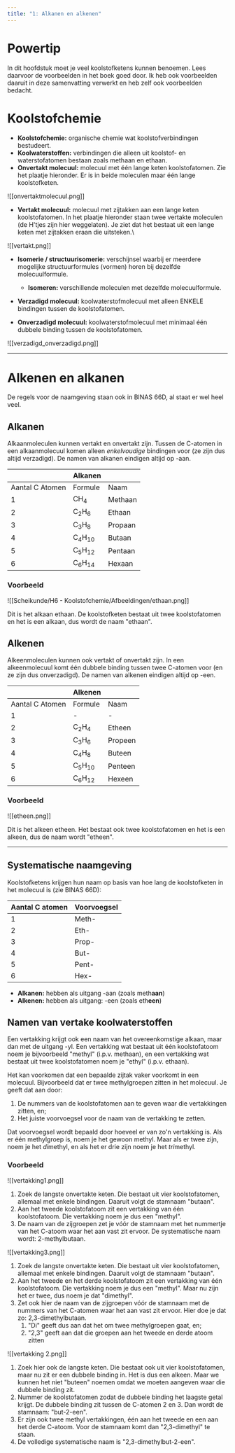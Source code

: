```yaml
---
title: "1: Alkanen en alkenen"
---
```

# Powertip
In dit hoofdstuk moet je veel koolstofketens kunnen benoemen. Lees daarvoor de voorbeelden in het boek goed door. Ik heb ook voorbeelden daaruit in deze samenvatting verwerkt en heb zelf ook voorbeelden bedacht.
# Koolstofchemie
- **Koolstofchemie:** organische chemie wat koolstofverbindingen bestudeert.
- **Koolwaterstoffen:** verbindingen die alleen uit koolstof- en waterstofatomen bestaan zoals methaan en ethaan.
- **Onvertakt molecuul:** molecuul met één lange keten koolstofatomen. Zie het plaatje hieronder. Er is in beide moleculen maar één lange koolstofketen.
 
![[onvertaktmolecuul.png]]

- **Vertakt molecuul:** molecuul met zijtakken aan een lange keten koolstofatomen. In het plaatje hieronder staan twee vertakte moleculen (de H'tjes zijn hier weggelaten). Je ziet dat het bestaat uit een lange keten met zijtakken eraan die uitsteken.\

![[vertakt.png]]

- **Isomerie / structuurisomerie:** verschijnsel waarbij er meerdere mogelijke structuurformules (vormen) horen bij dezelfde molecuulformule.
	- **Isomeren:** verschillende moleculen met dezelfde molecuulformule.

- **Verzadigd molecuul:** koolwaterstofmolecuul met alleen ENKELE bindingen tussen de koolstofatomen.
- **Onverzadigd molecuul:** koolwaterstofmolecuul met minimaal één dubbele binding tussen de koolstofatomen.

![[verzadigd_onverzadigd.png]]

---
# Alkenen en alkanen
De regels voor de naamgeving staan ook in BINAS 66D, al staat er wel heel veel.
## Alkanen
Alkaanmoleculen kunnen vertakt en onvertakt zijn. Tussen de C-atomen in een alkaanmolecuul komen alleen *enkelvoudige* bindingen voor (ze zijn dus altijd verzadigd).
De namen van alkanen eindigen altijd op -aan.

|                 | Alkanen                     |         |
| --------------- | --------------------------- | ------- |
| Aantal C Atomen | Formule                     | Naam    |
| 1               | CH<sub>4</sub>              | Methaan |
| 2               | C<sub>2</sub>H<sub>6</sub>  | Ethaan  |
| 3               | C<sub>3</sub>H<sub>8</sub>  | Propaan |
| 4               | C<sub>4</sub>H<sub>10</sub> | Butaan  |
| 5               | C<sub>5</sub>H<sub>12</sub> | Pentaan |
| 6               | C<sub>6</sub>H<sub>14</sub> | Hexaan  |
### Voorbeeld

![[Scheikunde/H6 - Koolstofchemie/Afbeeldingen/ethaan.png]]

Dit is het alkaan ethaan. De koolstofketen bestaat uit twee koolstofatomen en het is een alkaan, dus wordt de naam "ethaan".
## Alkenen
Alkeenmoleculen kunnen ook vertakt of onvertakt zijn. In een alkeenmolecuul komt één dubbele binding tussen twee C-atomen voor (en ze zijn dus onverzadigd).
De namen van alkenen eindigen altijd op -een.

|                 | Alkenen                     |         |
| --------------- | --------------------------- | ------- |
| Aantal C Atomen | Formule                     | Naam    |
| 1               | -                           | -       |
| 2               | C<sub>2</sub>H<sub>4</sub>  | Etheen  |
| 3               | C<sub>3</sub>H<sub>6</sub>  | Propeen |
| 4               | C<sub>4</sub>H<sub>8</sub>  | Buteen  |
| 5               | C<sub>5</sub>H<sub>10</sub> | Penteen |
| 6               | C<sub>6</sub>H<sub>12</sub> | Hexeen  |
### Voorbeeld

![[etheen.png]]

Dit is het alkeen etheen. Het bestaat ook twee koolstofatomen en het is een alkeen, dus de naam wordt "etheen".

---
## Systematische naamgeving
Koolstofketens krijgen hun naam op basis van hoe lang de koolstofketen in het molecuul is (zie BINAS 66D):

| Aantal C atomen | Voorvoegsel |
| --------------- | ----------- |
| 1               | Meth-       |
| 2               | Eth-        |
| 3               | Prop-       |
| 4               | But-        |
| 5               | Pent-       |
| 6               | Hex-        |
- **Alkanen:** hebben als uitgang -aan (zoals meth**aan**)
- **Alkenen:** hebben als uitgang: -een (zoals eth**een**)
## Namen van vertake koolwaterstoffen
Een vertakking krijgt ook een naam van het overeenkomstige alkaan, maar dan met de uitgang -yl. Een vertakking wat bestaat uit één koolstofatoom noem je bijvoorbeeld "methyl" (i.p.v. methaan), en een vertakking wat bestaat uit twee koolstofatomen noem je "ethyl" (i.p.v. ethaan).

Het kan voorkomen dat een bepaalde zijtak vaker voorkomt in een molecuul. Bijvoorbeeld dat er twee methylgroepen zitten in het molecuul. Je geeft dat aan door:
1. De nummers van de koolstofatomen aan te geven waar die vertakkingen zitten, en;
2. Het juiste voorvoegsel voor de naam van de vertakking te zetten.

Dat voorvoegsel wordt bepaald door hoeveel er van zo'n vertakking is. Als er één methylgroep is, noem je het gewoon methyl. Maar als er twee zijn, noem je het *di*methyl, en als het er drie zijn noem je het *tri*methyl.
### Voorbeeld

![[vertakking1.png]]

1. Zoek de langste onvertakte keten. Die bestaat uit vier koolstofatomen, allemaal met enkele bindingen. Daaruit volgt de stamnaam "butaan".
2. Aan het tweede koolstofatoom zit een vertakking van één koolstofatoom. Die vertakking noem je dus een "methyl".
3. De naam van de zijgroepen zet je vóór de stamnaam met het nummertje van het C-atoom waar het aan vast zit ervoor. De systematische naam wordt: 2-methylbutaan.

![[vertakking3.png]]
1. Zoek de langste onvertakte keten. Die bestaat uit vier koolstofatomen, allemaal met enkele bindingen. Daaruit volgt de stamnaam "butaan".
2. Aan het tweede en het derde koolstofatoom zit een vertakking van één koolstofatoom. Die vertakking noem je dus een "methyl". Maar nu zijn het er twee, dus noem je dat "dimethyl".
3. Zet ook hier de naam van de zijgroepen vóór de stamnaam met de nummers van het C-atomen waar het aan vast zit ervoor. Hier doe je dat zo: 2,3-dimethylbutaan.
	1. "Di" geeft dus aan dat het om twee methylgroepen gaat, en;
	2. "2,3" geeft aan dat die groepen aan het tweede en derde atoom zitten

![[vertakking 2.png]]
1. Zoek hier ook de langste keten. Die bestaat ook uit vier koolstofatomen, maar nu zit er een dubbele binding in. Het is dus een alkeen. Maar we kunnen het niet "buteen" noemen omdat we moeten aangeven waar die dubbele binding zit.
2. Nummer de koolstofatomen zodat de dubbele binding het laagste getal krijgt. De dubbele binding zit tussen de C-atomen 2 en 3. Dan wordt de stamnaam: "but-2-een".
3. Er zijn ook twee methyl vertakkingen, één aan het tweede en een aan het derde C-atoom. Voor de stamnaam komt dan "2,3-dimethyl" te staan.
4. De volledige systematische naam is "2,3-dimethylbut-2-een".